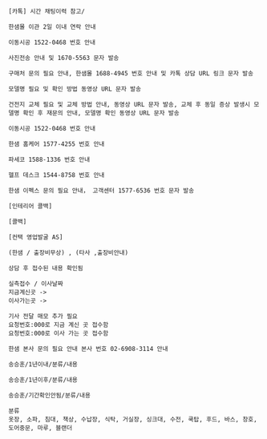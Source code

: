 ```
[카톡] 시간 채팅이력 참고/
```
```
한샘몰 이관 2일 이내 연락 안내
```
```
이동시공 1522-0468 번호 안내
```
```
사진전송 안내 및 1670-5563 문자 발송
```
```
구매처 문의 필요 안내, 한샘몰 1688-4945 번호 안내 및 카톡 상담 URL 링크 문자 발송
```
```
모델명 필요 및 확인 방법 동영상 URL 문자 발송
```
```
건전지 교체 필요 및 교체 방법 안내, 동영상 URL 문자 발송, 교체 후 동일 증상 발생시 모델명 확인 후 재문의 안내, 모델명 확인 동영상 URL 문자 발송
```

```
이동시공 1522-0468 번호 안내
```
```
한샘 홈케어 1577-4255 번호 안내
```
```
파세코 1588-1336 번호 안내
```
```
헬프 데스크 1544-8758 번호 안내
```
```
한샘 이펙스 문의 필요 안내， 고객센터 1577-6536 번호 문자 발송
```

```
[인테리어 콜백] 
```
```
[콜백]
```

```
[컨택 영업발굴 AS]
```
```
(한샘 / 출장비무상) , (타사 ,출장비안내)
```

```
상담 후 접수된 내용 확인됨
```

```
실측접수 / 이사날짜
지금계신곳 -> 
이사가는곳 -> 

기사 전달 매모 추가 필요
요청번호:000로 지금 계신 곳 접수함
요청번호:000로 이사 가는 곳 접수함
```

```
한샘 본사 문의 필요 안내 본사 번호 02-6908-3114 안내
```

```
송승훈/1년이내/분류/내용
```

```
송승훈/1년이후/분류/내용
```

```
송승훈/기간확인안됨/분류/내용
```

```
분류
옷장, 소파, 침대, 책상, 수납장, 식탁, 거실장, 싱크대, 수전, 쿡탑, 후드, 바스, 창호, 도어중문, 마루, 블랜더
```